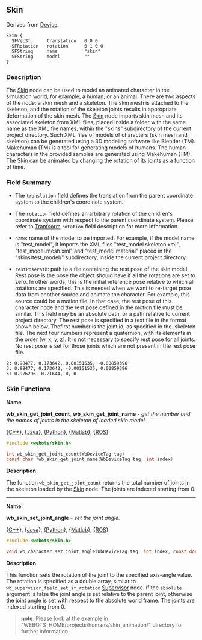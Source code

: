 ## Skin

Derived from [Device](device.md).

```
Skin {
  SFVec3f      translation   0 0 0
  SFRotation   rotation      0 1 0 0
  SFString     name          "skin"
  SFString     model         ""
}
```

### Description

The [Skin](#skin) node can be used to model an animated character in the simulation world, for example, a human, or an animal.
There are two aspects of the node: a skin mesh and a skeleton.
The skin mesh is attached to the skeleton, and the rotation of the skeleton joints results in appropriate deformation of the skin mesh.
The [Skin](#skin) node imports skin mesh and its associated skeleton from XML files, placed inside a folder with the same name as the XML file names, within the "skins" subdirectory of the current project directory.
Such XML files of models of characters (skin mesh and skeleton) can be generated using a 3D modeling software like Blender (TM).
Makehuman (TM) is a tool for generating models of humans. The human characters in the provided samples are generated using Makehuman (TM).
The [Skin](#skin) can be animated by changing the rotation of its joints as a function of time.

### Field Summary

- The `translation` field defines the translation from the parent coordinate system to the children's coordinate system.

- The `rotation` field defines an arbitrary rotation of the children's coordinate system with respect to the parent coordinate system.
Please refer to [Tranfsorm](#transform) `rotation` field description for more information.

- `name`: name of the model to be imported.
For example, if the model name is "test_model", it imports the XML files "test_model.skeleton.xml", "test_model.mesh.xml" and "test_model.material" placed in the "skins/test_model/" subdirectory, inside the current project directory.

- `restPosePath`: path to a file containing the rest pose of the skin model.
Rest pose is the pose the object should have if all the rotations are set to zero.
In other words, this is the initial reference pose relative to which all rotations are specified.
This is needed when we want to re-target pose data from another source and animate the character.
For example, this source could be a motion file.
In that case, the rest pose of this character node and the rest pose defined in the motion file must be similar.
This field may be an absolute path, or a path relative to current project directory.
The rest pose is specified in a text file in the format shown below.
Thefirst number is the joint id, as specified in the .skeleton file.
The next four numbers represent a quaternion, with its elements in the order [w, x, y, z].
It is not necessary to specify rest pose for all joints.
No rest pose is set for those joints which are not present in the rest pose file.
```
2: 0.98477, 0.173642, 0.00151535, -0.00859396
3: 0.98477, 0.173642, -0.00151535, 0.00859396
5: 0.976296, 0.21644, 0, 0     
```

### Skin Functions

**Name**

**wb\_skin\_get\_joint\_count**, **wb\_skin\_get\_joint\_name** - *get the number and the names of joints in the skeleton of loaded skin model.*

{[C++](cpp-api.md#cpp_skin)}, {[Java](java-api.md#java_skin)}, {[Python](python-api.md#python_skin)}, {[Matlab](matlab-api.md#matlab_skin)}, {[ROS](ros-api.md)}

``` c
#include <webots/skin.h>

int wb_skin_get_joint_count(WbDeviceTag tag)
const char *wb_skin_get_joint_name(WbDeviceTag tag, int index)
```

**Description**

The function `wb_skin_get_joint_count` returns the total number of joints in the skeleton loaded by the [Skin](#skin) node.
The joints are indexed starting from 0.

---

**Name**

**wb\_skin\_set\_joint\_angle** - *set the joint angle.*

{[C++](cpp-api.md#cpp_skin)}, {[Java](java-api.md#java_skin)}, {[Python](python-api.md#python_skin)}, {[Matlab](matlab-api.md#matlab_skin)}, {[ROS](ros-api.md)}

``` c
#include <webots/skin.h>

void wb_character_set_joint_angle(WbDeviceTag tag, int index, const double rotation[4], bool absolute)
```

**Description**

This function sets the rotation of the joint to the specified axis-angle value.
The rotation is specified as a double array, similar to `wb_supervisor_field_set_sf_rotation` [Supervisor](#supervisor) node.
If the `absolute` argument is false the joint angle is set relative to the parent joint, otherwise the joint angle is set with respect to the absolute world frame.
The joints are indexed starting from 0.

> **note**:
Please look at the example in "WEBOTS\_HOME/projects/humans/skin_animation/" directory for further information.
